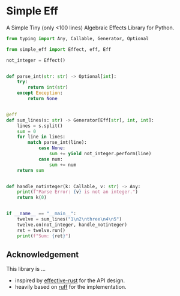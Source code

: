 # Simple Eff
A Simple Tiny (only <100 lines) Algebraic Effects Library for Python.

```python
from typing import Any, Callable, Generator, Optional

from simple_eff import Effect, eff, Eff

not_integer = Effect()


def parse_int(str: str) -> Optional[int]:
    try:
        return int(str)
    except Exception:
        return None


@eff
def sum_lines(s: str) -> Generator[Eff[str], int, int]:
    lines = s.split()
    sum = 0
    for line in lines:
        match parse_int(line):
            case None:
                sum += yield not_integer.perform(line)
            case num:
                sum += num
    return sum


def handle_notinteger(k: Callable, v: str) -> Any:
    print(f"Parse Error: {v} is not an integer.")
    return k(0)


if __name__ == "__main__":
    twelve = sum_lines("1\n2\nthree\n4\n5")
    twelve.on(not_integer, handle_notinteger)
    ret = twelve.run()
    print(f"Sum: {ret}")
```

## Acknowledgement
This library is ...
- inspired by [effective-rust](https://github.com/pandaman64/effective-rust) for the API design.
- heavily based on [ruff](https://github.com/Nymphium/ruff) for the implementation.
